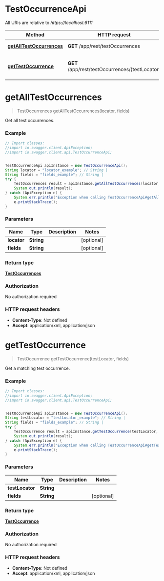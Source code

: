 # TestOccurrenceApi

All URIs are relative to *https://localhost:8111*

Method | HTTP request | Description
------------- | ------------- | -------------
[**getAllTestOccurrences**](TestOccurrenceApi.md#getAllTestOccurrences) | **GET** /app/rest/testOccurrences | Get all test occurrences.
[**getTestOccurrence**](TestOccurrenceApi.md#getTestOccurrence) | **GET** /app/rest/testOccurrences/{testLocator} | Get a matching test occurrence.


<a name="getAllTestOccurrences"></a>
# **getAllTestOccurrences**
> TestOccurrences getAllTestOccurrences(locator, fields)

Get all test occurrences.



### Example
```java
// Import classes:
//import io.swagger.client.ApiException;
//import io.swagger.client.api.TestOccurrenceApi;


TestOccurrenceApi apiInstance = new TestOccurrenceApi();
String locator = "locator_example"; // String | 
String fields = "fields_example"; // String | 
try {
    TestOccurrences result = apiInstance.getAllTestOccurrences(locator, fields);
    System.out.println(result);
} catch (ApiException e) {
    System.err.println("Exception when calling TestOccurrenceApi#getAllTestOccurrences");
    e.printStackTrace();
}
```

### Parameters

Name | Type | Description  | Notes
------------- | ------------- | ------------- | -------------
 **locator** | **String**|  | [optional]
 **fields** | **String**|  | [optional]

### Return type

[**TestOccurrences**](TestOccurrences.md)

### Authorization

No authorization required

### HTTP request headers

 - **Content-Type**: Not defined
 - **Accept**: application/xml, application/json

<a name="getTestOccurrence"></a>
# **getTestOccurrence**
> TestOccurrence getTestOccurrence(testLocator, fields)

Get a matching test occurrence.



### Example
```java
// Import classes:
//import io.swagger.client.ApiException;
//import io.swagger.client.api.TestOccurrenceApi;


TestOccurrenceApi apiInstance = new TestOccurrenceApi();
String testLocator = "testLocator_example"; // String | 
String fields = "fields_example"; // String | 
try {
    TestOccurrence result = apiInstance.getTestOccurrence(testLocator, fields);
    System.out.println(result);
} catch (ApiException e) {
    System.err.println("Exception when calling TestOccurrenceApi#getTestOccurrence");
    e.printStackTrace();
}
```

### Parameters

Name | Type | Description  | Notes
------------- | ------------- | ------------- | -------------
 **testLocator** | **String**|  |
 **fields** | **String**|  | [optional]

### Return type

[**TestOccurrence**](TestOccurrence.md)

### Authorization

No authorization required

### HTTP request headers

 - **Content-Type**: Not defined
 - **Accept**: application/xml, application/json

